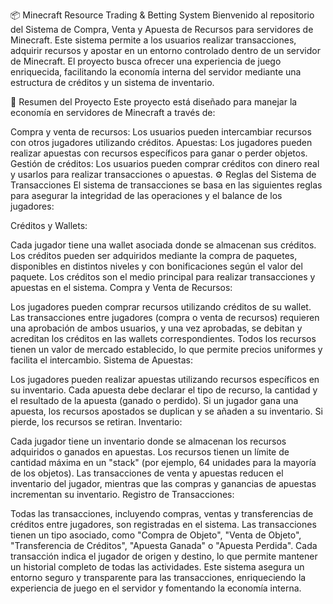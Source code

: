 📦 Minecraft Resource Trading & Betting System
Bienvenido al repositorio del Sistema de Compra, Venta y Apuesta de Recursos para servidores de Minecraft. Este sistema permite a los usuarios realizar transacciones, adquirir recursos y apostar en un entorno controlado dentro de un servidor de Minecraft. El proyecto busca ofrecer una experiencia de juego enriquecida, facilitando la economía interna del servidor mediante una estructura de créditos y un sistema de inventario.

📄 Resumen del Proyecto
Este proyecto está diseñado para manejar la economía en servidores de Minecraft a través de:

Compra y venta de recursos: Los usuarios pueden intercambiar recursos con otros jugadores utilizando créditos.
Apuestas: Los jugadores pueden realizar apuestas con recursos específicos para ganar o perder objetos.
Gestión de créditos: Los usuarios pueden comprar créditos con dinero real y usarlos para realizar transacciones o apuestas.
⚙️ Reglas del Sistema de Transacciones
El sistema de transacciones se basa en las siguientes reglas para asegurar la integridad de las operaciones y el balance de los jugadores:

Créditos y Wallets:

Cada jugador tiene una wallet asociada donde se almacenan sus créditos.
Los créditos pueden ser adquiridos mediante la compra de paquetes, disponibles en distintos niveles y con bonificaciones según el valor del paquete.
Los créditos son el medio principal para realizar transacciones y apuestas en el sistema.
Compra y Venta de Recursos:

Los jugadores pueden comprar recursos utilizando créditos de su wallet.
Las transacciones entre jugadores (compra o venta de recursos) requieren una aprobación de ambos usuarios, y una vez aprobadas, se debitan y acreditan los créditos en las wallets correspondientes.
Todos los recursos tienen un valor de mercado establecido, lo que permite precios uniformes y facilita el intercambio.
Sistema de Apuestas:

Los jugadores pueden realizar apuestas utilizando recursos específicos en su inventario.
Cada apuesta debe declarar el tipo de recurso, la cantidad y el resultado de la apuesta (ganado o perdido).
Si un jugador gana una apuesta, los recursos apostados se duplican y se añaden a su inventario. Si pierde, los recursos se retiran.
Inventario:

Cada jugador tiene un inventario donde se almacenan los recursos adquiridos o ganados en apuestas.
Los recursos tienen un límite de cantidad máxima en un "stack" (por ejemplo, 64 unidades para la mayoría de los objetos).
Las transacciones de venta y apuestas reducen el inventario del jugador, mientras que las compras y ganancias de apuestas incrementan su inventario.
Registro de Transacciones:

Todas las transacciones, incluyendo compras, ventas y transferencias de créditos entre jugadores, son registradas en el sistema.
Las transacciones tienen un tipo asociado, como "Compra de Objeto", "Venta de Objeto", "Transferencia de Créditos", "Apuesta Ganada" o "Apuesta Perdida".
Cada transacción indica el jugador de origen y destino, lo que permite mantener un historial completo de todas las actividades.
Este sistema asegura un entorno seguro y transparente para las transacciones, enriqueciendo la experiencia de juego en el servidor y fomentando la economía interna.
